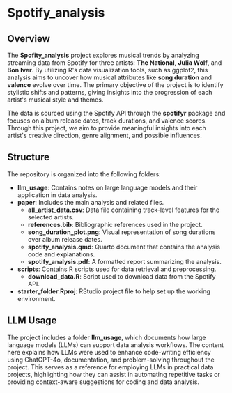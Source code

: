 # Spotify_analysis

## Overview
The **Spofity_analysis** project explores musical trends by analyzing streaming data from Spotify for three artists: **The National**, **Julia Wolf**, and **Bon Iver**. By utilizing R's data visualization tools, such as ggplot2, this analysis aims to uncover how musical attributes like **song duration** and **valence** evolve over time. The primary objective of the project is to identify stylistic shifts and patterns, giving insights into the progression of each artist's musical style and themes.

The data is sourced using the Spotify API through the **spotifyr** package and focuses on album release dates, track durations, and valence scores. Through this project, we aim to provide meaningful insights into each artist's creative direction, genre alignment, and possible influences.

## Structure
The repository is organized into the following folders:

- **llm_usage**: Contains notes on large language models and their application in data analysis.
- **paper**: Includes the main analysis and related files.
  - **all_artist_data.csv**: Data file containing track-level features for the selected artists.
  - **references.bib**: Bibliographic references used in the project.
  - **song_duration_plot.png**: Visual representation of song durations over album release dates.
  - **spotify_analysis.qmd**: Quarto document that contains the analysis code and explanations.
  - **spotify_analysis.pdf**: A formatted report summarizing the analysis.
- **scripts**: Contains R scripts used for data retrieval and preprocessing.
  - **download_data.R**: Script used to download data from the Spotify API.
- **starter_folder.Rproj**: RStudio project file to help set up the working environment.

## LLM Usage
The project includes a folder **llm_usage**, which documents how large language models (LLMs) can support data analysis workflows. The content here explains how LLMs were used to enhance code-writing efficiency using ChatGPT-4o, documentation, and problem-solving throughout the project. This serves as a reference for employing LLMs in practical data projects, highlighting how they can assist in automating repetitive tasks or providing context-aware suggestions for coding and data analysis.